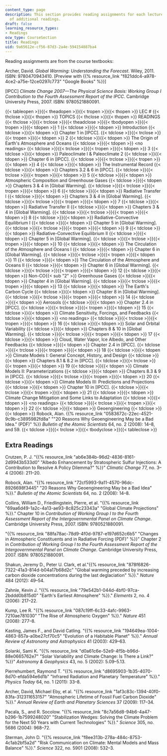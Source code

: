 ```yaml
---
content_type: page
description: This section provides reading assignments for each lecture, and a list
  of additional readings.
draft: false
learning_resource_types:
- Readings
ocw_type: CourseSection
title: Readings
uid: 9a65612e-cf56-87d3-2a4e-594154887ba4
---
```

Reading assignments are from the course textbooks:

Archer, David. *Global Warming: Understanding the Forecast*. Wiley, 2011. ISBN: 9780470943410. \[Preview with {{% resource_link "f821ddc4-a978-4ce2-a75e-12ce0297c773" "Google Books" %}}\]

\[IPCC\] *Climate Change 2007—The Physical Science Basis: Working Group I Contribution to the Fourth Assessment Report of the IPCC*. Cambridge University Press, 2007. ISBN: 9780521880091.

{{< tableopen >}}{{< theadopen >}}{{< tropen >}}{{< thopen >}}
LEC #
{{< thclose >}}{{< thopen >}}
TOPICS
{{< thclose >}}{{< thopen >}}
READINGS
{{< thclose >}}{{< trclose >}}{{< theadclose >}}{{< tbodyopen >}}{{< tropen >}}{{< tdopen >}}
1
{{< tdclose >}}{{< tdopen >}}
Introduction
{{< tdclose >}}{{< tdopen >}}
Chapter 1 in \[IPCC\].
{{< tdclose >}}{{< trclose >}}{{< tropen >}}{{< tdopen >}}
2
{{< tdclose >}}{{< tdopen >}}
The Origin of Earth's Atmosphere and Oceans
{{< tdclose >}}{{< tdopen >}}
\<no readings>
{{< tdclose >}}{{< trclose >}}{{< tropen >}}{{< tdopen >}}
3
{{< tdclose >}}{{< tdopen >}}
Paleoclimate I & Paleoclimate 2
{{< tdclose >}}{{< tdopen >}}
Chapter 6 in \[IPCC\].
{{< tdclose >}}{{< trclose >}}{{< tropen >}}{{< tdopen >}}
4
{{< tdclose >}}{{< tdopen >}}
The Instrumental Record
{{< tdclose >}}{{< tdopen >}}
Chapters 3.2 & 6 in \[IPCC\].
{{< tdclose >}}{{< trclose >}}{{< tropen >}}{{< tdopen >}}
5
{{< tdclose >}}{{< tdopen >}}
Atmospheric Composition and Greenhouse Gases
{{< tdclose >}}{{< tdopen >}}
Chapters 3 & 4 in \[Global Warming\].
{{< tdclose >}}{{< trclose >}}{{< tropen >}}{{< tdopen >}}
6
{{< tdclose >}}{{< tdopen >}}
Radiative Transfer I
{{< tdclose >}}{{< tdopen >}}
Chapters 3 & 4 in \[Global Warming\].
{{< tdclose >}}{{< trclose >}}{{< tropen >}}{{< tdopen >}}
7
{{< tdclose >}}{{< tdopen >}}
Radiative Transfer II
{{< tdclose >}}{{< tdopen >}}
Chapters 3 & 4 in \[Global Warming\].
{{< tdclose >}}{{< trclose >}}{{< tropen >}}{{< tdopen >}}
8
{{< tdclose >}}{{< tdopen >}}
Radiative-Convective Equilibrium I
{{< tdclose >}}{{< tdopen >}}
Chapter 5 in \[Global Warming\].
{{< tdclose >}}{{< trclose >}}{{< tropen >}}{{< tdopen >}}
9
{{< tdclose >}}{{< tdopen >}}
Radiative-Convective Equilibrium II
{{< tdclose >}}{{< tdopen >}}
Chapter 5 in \[Global Warming\].
{{< tdclose >}}{{< trclose >}}{{< tropen >}}{{< tdopen >}}
10
{{< tdclose >}}{{< tdopen >}}
The Circulation of the Atmosphere and Oceans I
{{< tdclose >}}{{< tdopen >}}
Chapter 6 in \[Global Warming\].
{{< tdclose >}}{{< trclose >}}{{< tropen >}}{{< tdopen >}}
11
{{< tdclose >}}{{< tdopen >}}
The Circulation of the Atmosphere and Oceans II
{{< tdclose >}}{{< tdopen >}}
Chapter 6 in \[Global Warming\].
{{< tdclose >}}{{< trclose >}}{{< tropen >}}{{< tdopen >}}
12
{{< tdclose >}}{{< tdopen >}}
Non-CO{{< sub "2" >}} Greenhouse Gases
{{< tdclose >}}{{< tdopen >}}
Chapter 4 in \[Global Warming\].
{{< tdclose >}}{{< trclose >}}{{< tropen >}}{{< tdopen >}}
13
{{< tdclose >}}{{< tdopen >}}
The Earth's Carbon Cycle
{{< tdclose >}}{{< tdopen >}}
Chapter 8 in \[Global Warming\].
{{< tdclose >}}{{< trclose >}}{{< tropen >}}{{< tdopen >}}
14
{{< tdclose >}}{{< tdopen >}}
Aerosols
{{< tdclose >}}{{< tdopen >}}
Chapter 2.4 in \[IPCC\].
{{< tdclose >}}{{< trclose >}}{{< tropen >}}{{< tdopen >}}
15
{{< tdclose >}}{{< tdopen >}}
Climate Sensitivity, Forcings, and Feedbacks
{{< tdclose >}}{{< tdopen >}}
\<no readings>
{{< tdclose >}}{{< trclose >}}{{< tropen >}}{{< tdopen >}}
16
{{< tdclose >}}{{< tdopen >}}
Solar and Orbital Variability
{{< tdclose >}}{{< tdopen >}}
Chapters 8 & 10 in \[Global Warming\].
{{< tdclose >}}{{< trclose >}}{{< tropen >}}{{< tdopen >}}
17
{{< tdclose >}}{{< tdopen >}}
Cloud, Water Vapor, Ice Albedo, and Other Feedbacks
{{< tdclose >}}{{< tdopen >}}
Chapter 2.4 in \[IPCC\].
{{< tdclose >}}{{< trclose >}}{{< tropen >}}{{< tdopen >}}
18
{{< tdclose >}}{{< tdopen >}}
Climate Models I: General Concept, History, and Design
{{< tdclose >}}{{< tdopen >}}
Chapters 8.1 & 8.2 in \[IPCC\].
{{< tdclose >}}{{< trclose >}}{{< tropen >}}{{< tdopen >}}
19
{{< tdclose >}}{{< tdopen >}}
Climate Models II: Parameterizations
{{< tdclose >}}{{< tdopen >}}
Chapters 8.3 & 9 in \[IPCC\].
{{< tdclose >}}{{< trclose >}}{{< tropen >}}{{< tdopen >}}
20
{{< tdclose >}}{{< tdopen >}}
Climate Models III: Predictions and Projections
{{< tdclose >}}{{< tdopen >}}
Chapter 10 in \[IPCC\].
{{< tdclose >}}{{< trclose >}}{{< tropen >}}{{< tdopen >}}
21
{{< tdclose >}}{{< tdopen >}}
Climate Change Mitigation and Some Links to Adaptation
{{< tdclose >}}{{< tdopen >}}
\<no readings>
{{< tdclose >}}{{< trclose >}}{{< tropen >}}{{< tdopen >}}
22
{{< tdclose >}}{{< tdopen >}}
Geoengineering
{{< tdclose >}}{{< tdopen >}}
Robock, Alan. {{% resource_link "0583672c-22ec-4521-9c9b-c3895982fd8a" "\"20 Reasons Why Geoengineering May be a Bad Idea.\" (PDF)" %}} *Bulletin of the Atomic Scientists* 64, no. 2 (2008): 14–8, and 59.
{{< tdclose >}}{{< trclose >}}{{< tbodyclose >}}{{< tableclose >}}

## Extra Readings

Crutzen, P. J. "{{% resource_link "ab6e384b-96d2-4836-8161-2d9943b533d0" "Albedo Enhancement by Stratospheric Sulfur Injections: A Contribution to Resolve A Policy Dilemma?" %}}" *Climatic Change* 77, no. 3–4 (2006): 211–20.

Robock, Alan. "{{% resource_link "72cf5993-9a11-4570-96dc-8926698f3445" "20 Reasons Why Geoengineering May be a Bad Idea" %}}." *Bulletin of the Atomic Scientists* 64, no. 2 (2008): 14–8.

Collins, William D., Friedlingstein, Pierre, et al. "{{% resource_link "69aa6d49-1a2c-4a13-ae93-8c825c23343a" "Global Climate Projections" %}}." Chapter 10 in *Contribution of Working Group I to the Fourth Assessment Report of the Intergovernmental Panel on Climate Change*. Cambridge University Press, 2007. ISBN: 9780521880091.

"{{% resource_link "88fa78ac-78d9-4f0d-9787-e197d652c6b5" "Changes in Atmospheric Constituents and in Radiative Forcing (PDF)" %}}" Chapter 2 in *Contribution of Working Group I to the Fourth Assessment Report of the Intergovernmental Panel on Climate Change*. Cambridge University Press, 2007. ISBN: 9780521880091.

Shakun, Jeremy D., Peter U. Clark, et al."{{% resource_link "878f6826-7322-41a3-814d-b04a17b68d2c" "Global warming preceded by increasing carbon dioxide concentrations during the last deglaciation" %}}." *Nature* 484 (2012): 49–54.

Zahnle, Kevin J. "{{% resource_link "79e542b1-044d-4bf0-97ca-2bddd0b815d0" "Earth's Earliest Atmosphere" %}}." *Elements* 2, no. 4 (2006): 217–22.

Kump, Lee R. "{{% resource_link "087c19ff-6c33-4afc-9963-7210ae781030" "The Rise of Atmospheric Oxygen" %}}." *Nature* 451 (2008): 277–8.

Kasting, James F., and David Catling. "{{% resource_link "194649ea-1004-4863-857a-a0be27cf70c5" "Evolution of a Habitable Planet" %}}." *Annual Review of Astronomy and Astrophysics* 41 (2003): 429–63.

Solanki, Sami K. "{{% resource_link "d0a61c6e-52e9-4f5b-b96d-88e0665762e7" "Solar Variability and Climate Change: Is There a Link?" %}}" *Astronomy & Geophysics* 43, no. 5 (2002): 5.09–5.13.

Pierrehumbert, Raymond T. "{{% resource_link "d8695903-1b35-4070-8d70-efda594e6d1b" "Infrared Radiation and Planetary Temperature" %}}." *Physics Today* 64, no. 1 (2011): 33–8.

Archer, David, Michael Eby, et al. "{{% resource_link "1af3c83c-1394-40f0-83fa-312311653157" "Atmospheric Lifetime of Fossil Fuel Carbon Dioxide" %}}." *Annual Review of Earth and Planetary Sciences* 37 (2009): 117–34.

Pacala, S., and R. Socolow. "{{% resource_link "8c7a56d8-94b6-4a47-b296-1b7599248020" "Stabilization Wedges: Solving the Climate Problem for the Next 50 Years with Current Technologies" %}}." *Science* 305, no. 5686 (2004): 968–72.

Sterman, John D. "{{% resource_link "f8ee313b-278a-484c-8753-4c1ab2bf5a2d" "Risk Communication on Climate: Mental Models and Mass Balance" %}}." *Science* 322, no. 5901 (2008): 532–3.
